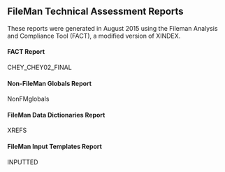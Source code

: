 ## FileMan Technical Assessment Reports

These reports were generated in August 2015 using the Fileman Analysis and Compliance Tool (FACT), a modified version of XINDEX.

#### FACT Report
CHEY_CHEY02_FINAL

#### Non-FileMan Globals Report
NonFMglobals

#### FileMan Data Dictionaries Report
XREFS

#### FileMan Input Templates Report
INPUTTED
